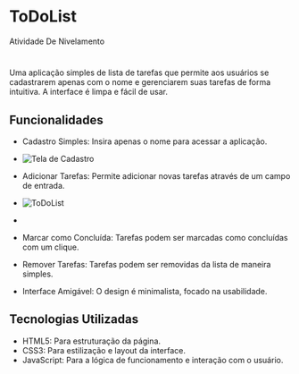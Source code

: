# ToDoList

Atividade De Nivelamento 

#

Uma aplicação simples de lista de tarefas que permite aos usuários se cadastrarem apenas com o nome e gerenciarem suas tarefas de forma intuitiva. A interface é limpa e fácil de usar.

## Funcionalidades

- Cadastro Simples: Insira apenas o nome para acessar a aplicação.
- ![Tela de Cadastro](Imagens/teladecadastro.png)

- Adicionar Tarefas: Permite adicionar novas tarefas através de um campo de entrada.
- ![ToDoList ](Imagens/todolist.png)
- 
- Marcar como Concluída: Tarefas podem ser marcadas como concluídas com um clique.
- Remover Tarefas: Tarefas podem ser removidas da lista de maneira simples.
- Interface Amigável: O design é minimalista, focado na usabilidade.

## Tecnologias Utilizadas

- HTML5: Para estruturação da página.
- CSS3: Para estilização e layout da interface.
- JavaScript: Para a lógica de funcionamento e interação com o usuário.

